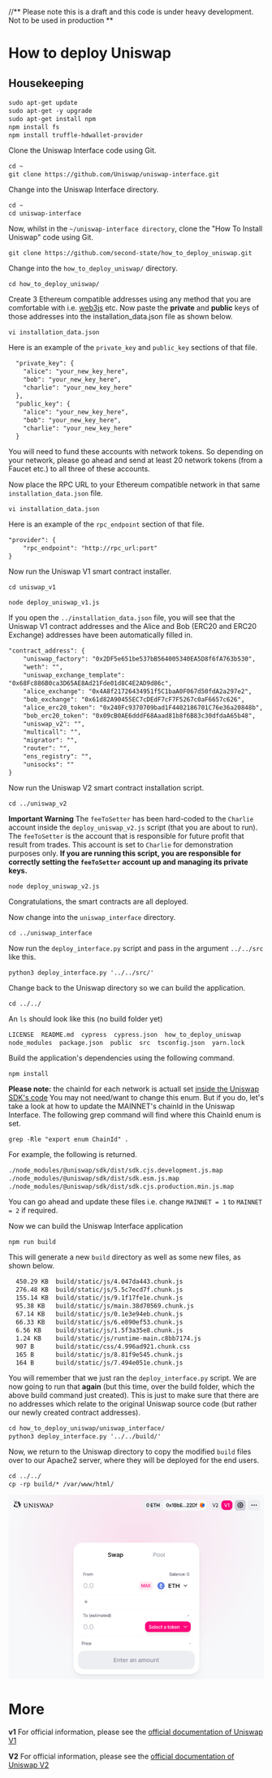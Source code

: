 //** Please note this is a draft and this code is under heavy development. Not to be used in production **

# How to deploy Uniswap

## Housekeeping

```
sudo apt-get update
sudo apt-get -y upgrade
sudo apt-get install npm
npm install fs
npm install truffle-hdwallet-provider
```

Clone the Uniswap Interface code using Git.
```
cd ~
git clone https://github.com/Uniswap/uniswap-interface.git
```
Change into the Uniswap Interface directory.
```
cd ~
cd uniswap-interface
```
Now, whilst in the `~/uniswap-interface directory`, clone the "How To Install Uniswap" code using Git.
```
git clone https://github.com/second-state/how_to_deploy_uniswap.git
```
Change into the `how_to_deploy_uniswap/` directory.
```
cd how_to_deploy_uniswap/
```
Create 3 Ethereum compatible addresses using any method that you are comfortable with i.e. [web3js](https://web3js.readthedocs.io/en/v1.2.11/web3-eth-accounts.html) etc.
Now paste the **private** and **public** keys of those addresses into the installation_data.json file as shown below.
```
vi installation_data.json
```
Here is an example of the `private_key` and `public_key` sections of that file.
```
  "private_key": {
    "alice": "your_new_key_here",
    "bob": "your_new_key_here",
    "charlie": "your_new_key_here"
  },
  "public_key": {
    "alice": "your_new_key_here",
    "bob": "your_new_key_here",
    "charlie": "your_new_key_here"
  }
```
You will need to fund these accounts with network tokens. So depending on your network, please go ahead and send at least 20 network tokens (from a Faucet etc.) to all three of these accounts.

Now place the RPC URL to your Ethereum compatible network in that same `installation_data.json` file.
```
vi installation_data.json
```
Here is an example of the `rpc_endpoint` section of that file.
```
"provider": {
	"rpc_endpoint": "http://rpc_url:port"
}
```
Now run the Uniswap V1 smart contract installer.
```
cd uniswap_v1
```
```
node deploy_uniswap_v1.js
```
If you open the `../installation_data.json` file, you will see that the Uniswap V1 contract addresses and the Alice and Bob (ERC20 and ERC20 Exchange) addresses have been automatically filled in.
```
"contract_address": {
    "uniswap_factory": "0x2DF5e651be537bB564005340EA5D8f6fA763b530",
    "weth": "",
    "uniswap_exchange_template": "0x68Fc886B0ca3D65AE8Ad21Fde01d8C4E2AD9d86c",
    "alice_exchange": "0x4A8f21726434951f5C1baA0F067d50fdA2a297e2",
    "bob_exchange": "0x61d82A90455EC7cDEdF7cF7F5267c0aF6657c626",
    "alice_erc20_token": "0x240Fc9370709bad1F4402186701C76e36a20848b",
    "bob_erc20_token": "0x09cB0AE6dddF68Aaad81b8f6B83c30dfdaA65b48",
    "uniswap_v2": "",
    "multicall": "",
    "migrator": "",
    "router": "",
    "ens_registry": "",
    "unisocks": ""
}
```
Now run the Uniswap V2 smart contract installation script.
```
cd ../uniswap_v2
```

**Important Warning**
The `feeToSetter` has been hard-coded to the `Charlie` account inside the `deploy_uniswap_v2.js` script (that you are about to run). The `feeToSetter` is the account that is responsible for future profit that result from trades. This account is set to `Charlie` for demonstration purposes only. **If you are running this script, you are responsible for correctly setting the `feeToSetter` account up and managing its private keys.**

```
node deploy_uniswap_v2.js
```
Congratulations, the smart contracts are all deployed.

Now change into the `uniswap_interface` directory.
```
cd ../uniswap_interface
```
Now run the `deploy_interface.py` script and pass in the argument `../../src` like this.
```
python3 deploy_interface.py '../../src/'
```
Change back to the Uniswap directory so we can build the application.
```
cd ../../
```
An `ls` should look like this (no build folder yet)
```
LICENSE  README.md  cypress  cypress.json  how_to_deploy_uniswap  node_modules  package.json  public  src  tsconfig.json  yarn.lock
```
Build the application's dependencies using the following command.
```
npm install
```
**Please note:** the chainId for each network is actuall set [inside the Uniswap SDK's code](https://github.com/Uniswap/uniswap-sdk/blob/v2/src/constants.ts#L7)
You may not need/want to change this enum. But if you do, let's take a look at how to update the MAINNET's chainId in the Uniswap Interface.
The following grep command will find where this ChainId enum is set.
```
grep -Rle "export enum ChainId" .
```
For example, the following is returned.
```
./node_modules/@uniswap/sdk/dist/sdk.cjs.development.js.map
./node_modules/@uniswap/sdk/dist/sdk.esm.js.map
./node_modules/@uniswap/sdk/dist/sdk.cjs.production.min.js.map
```
You can go ahead and update these files i.e. change `MAINNET = 1` to `MAINNET = 2` if required.

Now we can build the Uniswap Interface application
```
npm run build
```
This will generate a new `build` directory as well as some new files, as shown below.
```
  450.29 KB  build/static/js/4.047da443.chunk.js
  276.48 KB  build/static/js/5.5c7ecd7f.chunk.js
  155.14 KB  build/static/js/9.1f17fe1e.chunk.js
  95.38 KB   build/static/js/main.38d70569.chunk.js
  67.14 KB   build/static/js/0.1e3e94eb.chunk.js
  66.33 KB   build/static/js/6.e890ef53.chunk.js
  6.56 KB    build/static/js/1.5f3a35e8.chunk.js
  1.24 KB    build/static/js/runtime-main.c8bb7174.js
  907 B      build/static/css/4.996ad921.chunk.css
  165 B      build/static/js/8.81f9e545.chunk.js
  164 B      build/static/js/7.494e051e.chunk.js
```
You will remember that we just ran the `deploy_interface.py` script. We are now going to run that **again** (but this time, over the build folder, which the above build command just created). This is just to make sure that there are no addresses which relate to the original Uniswap source code (but rather our newly created contract addresses).
```
cd how_to_deploy_uniswap/uniswap_interface/
python3 deploy_interface.py '../../build/'
```
Now, we return to the Uniswap directory to copy the modified `build` files over to our Apache2 server, where they will be deployed for the end users.
```
cd ../../
cp -rp build/* /var/www/html/
```
![Uniswap](./images/toggle.png)


# More

**v1**
For official information, please see the [official documentation of Uniswap V1](https://uniswap.org/docs/v1/)

**V2**
For official information, please see the [official documentation of Uniswap V2](https://uniswap.org/docs/v2/)